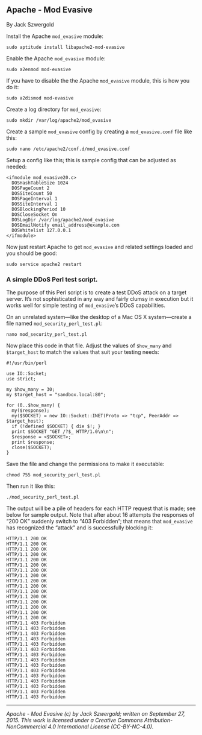 ## Apache - Mod Evasive

By Jack Szwergold

Install the Apache `mod_evasive` module:

    sudo aptitude install libapache2-mod-evasive

Enable the Apache `mod_evasive` module:

    sudo a2enmod mod-evasive

If you have to disable the the Apache `mod_evasive` module, this is how you do it:

    sudo a2dismod mod-evasive

Create a log directory for `mod_evasive`:

    sudo mkdir /var/log/apache2/mod_evasive

Create a sample `mod_evasive` config by creating a `mod_evasive.conf` file like this:

	sudo nano /etc/apache2/conf.d/mod_evasive.conf

Setup a config like this; this is sample config that can be adjusted as needed:

	<ifmodule mod_evasive20.c>
	  DOSHashTableSize 1024
	  DOSPageCount 2
	  DOSSiteCount 50
	  DOSPageInterval 1
	  DOSSiteInterval 1
	  DOSBlockingPeriod 10
	  DOSCloseSocket On
	  DOSLogDir /var/log/apache2/mod_evasive
	  DOSEmailNotify email_address@example.com
	  DOSWhitelist 127.0.0.1
	</ifmodule>

Now just restart Apache to get `mod_evasive` and related settings loaded and you should be good:

	sudo service apache2 restart

### A simple DDoS Perl test script.

The purpose of this Perl script is to create a test DDoS attack on a target server. It’s not sophisticated in any way and fairly clumsy in execution but it works well for simple testing of `mod_evasive`’s DDoS capabilities.

On an unrelated system—like the desktop of a Mac OS X system—create a file named `mod_security_perl_test.pl`:

    nano mod_security_perl_test.pl

Now place this code in that file. Adjust the values of `$how_many` and `$target_host` to match the values that suit your testing needs:

	#!/usr/bin/perl
	
	use IO::Socket;
	use strict;
	
	my $how_many = 30;
	my $target_host = "sandbox.local:80";
	
	for (0..$how_many) {
	  my($response);
	  my($SOCKET) = new IO::Socket::INET(Proto => "tcp", PeerAddr => $target_host);
	  if (!defined $SOCKET) { die $!; }
	  print $SOCKET "GET /?$_ HTTP/1.0\n\n";
	  $response = <$SOCKET>;
	  print $response;
	  close($SOCKET);
	}

Save the file and change the permissions to make it executable:

    chmod 755 mod_security_perl_test.pl

Then run it like this:

    ./mod_security_perl_test.pl

The output will be a pile of headers for each HTTP request that is made; see below for sample output. Note that after about 16 attempts the responses of “200 OK” suddenly switch to “403 Forbidden”; that means that `mod_evasive` has recognized the “attack” and is successfully blocking it:

	HTTP/1.1 200 OK
	HTTP/1.1 200 OK
	HTTP/1.1 200 OK
	HTTP/1.1 200 OK
	HTTP/1.1 200 OK
	HTTP/1.1 200 OK
	HTTP/1.1 200 OK
	HTTP/1.1 200 OK
	HTTP/1.1 200 OK
	HTTP/1.1 200 OK
	HTTP/1.1 200 OK
	HTTP/1.1 200 OK
	HTTP/1.1 200 OK
	HTTP/1.1 200 OK
	HTTP/1.1 200 OK
	HTTP/1.1 200 OK
	HTTP/1.1 403 Forbidden
	HTTP/1.1 403 Forbidden
	HTTP/1.1 403 Forbidden
	HTTP/1.1 403 Forbidden
	HTTP/1.1 403 Forbidden
	HTTP/1.1 403 Forbidden
	HTTP/1.1 403 Forbidden
	HTTP/1.1 403 Forbidden
	HTTP/1.1 403 Forbidden
	HTTP/1.1 403 Forbidden
	HTTP/1.1 403 Forbidden
	HTTP/1.1 403 Forbidden
	HTTP/1.1 403 Forbidden
	HTTP/1.1 403 Forbidden
	HTTP/1.1 403 Forbidden

***

*Apache - Mod Evasive (c) by Jack Szwergold; written on September 27, 2015. This work is licensed under a Creative Commons Attribution-NonCommercial 4.0 International License (CC-BY-NC-4.0).*